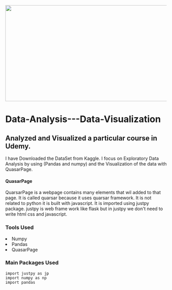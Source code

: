 <p align="center">
  <img  src="https://user-images.githubusercontent.com/78891081/185791372-b91e9ac2-2e22-4cc0-965f-12d197cfedbe.jpg" width = "600" height = "300" >
</p>

# Data-Analysis---Data-Visualization

## Analyzed and Visualized a particular course in Udemy.
I have Downloaded the DataSet from Kaggle. I focus on Exploratory Data Analysis by using (Pandas and numpy) and the Visualization of the data with QuasarPage.

#### QuasarPage
QuarsarPage is a webpage contains many elements that wil added to that page.
It is called quarsar because it uses quarsar framework. It is not related to python it is built with javascript.
It is imported using justpy package.
justpy is web frame work like flask but in justpy we don't need to write html css and javascript.


### Tools Used

<li>Numpy
<li>Pandas
<li>QuasarPage
  
### Main Packages Used
  
```
import justpy as jp
import numpy as np
import pandas
```
  


